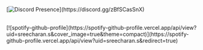 [![Discord Presence](https://lanyard-profile-readme.vercel.app/api/852891784898936832?&borderRadius=4px&idleMessage=Probably%20planning%20something%20big...)](https://discord.gg/zBfSCasSnX)

<br>
[![spotify-github-profile](https://spotify-github-profile.vercel.app/api/view?uid=sreecharan.s&cover_image=true&theme=compact)](https://spotify-github-profile.vercel.app/api/view?uid=sreecharan.s&redirect=true)
